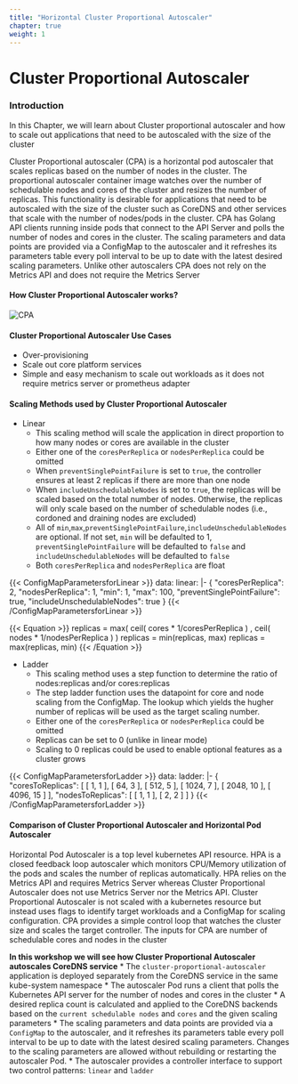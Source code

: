 ```yaml
---
title: "Horizontal Cluster Proportional Autoscaler"
chapter: true
weight: 1
---
```


# Cluster Proportional Autoscaler

### Introduction

In this Chapter, we will learn about Cluster proportional autoscaler and how to scale out applications that need to be autoscaled with the size of the cluster

Cluster Proportional autoscaler (CPA) is a horizontal pod autoscaler that scales replicas based on the number of nodes in the cluster. The proportional autoscaler container image watches over the number of schedulable nodes and cores of the cluster and resizes the number of replicas. This functionality is desirable for applications that need to be autoscaled with the size of the cluster such as CoreDNS and other services that scale with the number of nodes/pods in the cluster. CPA has Golang API clients running inside pods that connect to the API Server and polls the number of nodes and cores in the cluster. The scaling parameters and data points are provided via a ConfigMap to the autoscaler and it refreshes its parameters table every poll interval to be up to date with the latest desired scaling parameters. Unlike other autoscalers CPA does not rely on the Metrics API and does not require the Metrics Server

#### How Cluster Proportional Autoscaler works?
![CPA](/images/cpa/cpa.png)


#### Cluster Proportional Autoscaler Use Cases
* Over-provisioning
* Scale out core platform services
* Simple and easy mechanism to scale out workloads as it does not require metrics server or prometheus adapter

#### Scaling Methods used by Cluster Proportional Autoscaler
* Linear
    * This scaling method will scale the application in direct proportion to how many nodes or cores are available in the cluster
    * Either one of the `coresPerReplica` or `nodesPerReplica` could be omitted
    * When `preventSinglePointFailure` is set to `true`, the controller ensures at least 2 replicas if there are more than one node
    * When `includeUnschedulableNodes` is set to `true`, the replicas will be scaled based on the total number of nodes. Otherwise, the replicas will only scale based on the number of schedulable nodes (i.e., cordoned and draining nodes are excluded)
    * All of `min`,`max`,`preventSinglePointFailure`,`includeUnschedulableNodes` are optional. If not set, `min` will be defaulted to 1, `preventSinglePointFailure` will be defaulted to `false` and `includeUnschedulableNodes` will be defaulted to `false`
    * Both `coresPerReplica` and `nodesPerReplica` are float

{{< ConfigMapParametersforLinear >}}
data:
  linear: |-
    {
      "coresPerReplica": 2,
      "nodesPerReplica": 1,
      "min": 1,
      "max": 100,
      "preventSinglePointFailure": true,
      "includeUnschedulableNodes": true
    }
{{< /ConfigMapParametersforLinear >}}

{{< Equation >}}
replicas = max( ceil( cores * 1/coresPerReplica ) , ceil( nodes * 1/nodesPerReplica ) )
replicas = min(replicas, max)
replicas = max(replicas, min)
{{< /Equation >}}

* Ladder
    * This scaling method uses a step function to determine the ratio of nodes:replicas and/or cores:replicas
    * The step ladder function uses the datapoint for core and node scaling from the ConfigMap. The lookup which yields the hugher number of replicas will be used as the target scaling number.
    * Either one of the `coresPerReplica` or `nodesPerReplica` could be omitted
    * Replicas can be set to 0 (unlike in linear mode)
    * Scaling to 0 replicas could be used to enable optional features as a cluster grows

{{< ConfigMapParametersforLadder >}}
data:
  ladder: |-
    {
      "coresToReplicas":
      [
        [ 1, 1 ],
        [ 64, 3 ],
        [ 512, 5 ],
        [ 1024, 7 ],
        [ 2048, 10 ],
        [ 4096, 15 ]
      ],
      "nodesToReplicas":
      [
        [ 1, 1 ],
        [ 2, 2 ]
      ]
    }
{{< /ConfigMapParametersforLadder >}}

#### Comparison of Cluster Proportional Autoscaler and Horizontal Pod Autoscaler
Horizontal Pod Autoscaler is a top level kubernetes API resource. HPA is a closed feedback loop autoscaler which monitors CPU/Memory utilization of the pods and scales the number of replicas automatically. HPA relies on the Metrics API and requires Metrics Server whereas Cluster Proportional Autoscaler does not use Metrics Server nor the Metrics API. Cluster Proportional Autoscaler is not scaled with a kubernetes resource but instead uses flags to identify target workloads and a ConfigMap for scaling configuration. CPA provides a simple control loop that watches the cluster size and scales the target controller. The inputs for CPA are number of schedulable cores and nodes in the cluster


**In this workshop we will see how Cluster Proportional Autoscaler autoscales CoreDNS service**
    * The `cluster-proportional-autoscaler` application is deployed separately from the CoreDNS service in the same kube-system namespace
    * The autoscaler Pod runs a client that polls the Kubernetes API server for the number of nodes and cores in the cluster
    * A desired replica count is calculated and applied to the CoreDNS backends based on the `current schedulable nodes` and `cores` and the given scaling parameters
    * The scaling parameters and data points are provided via a `ConfigMap` to the autoscaler, and it refreshes its parameters table every poll interval to be up to date with the latest desired scaling parameters. Changes to the scaling parameters are allowed without rebuilding or restarting the autoscaler Pod.
    * The autoscaler provides a controller interface to support two control patterns: `linear` and `ladder`

